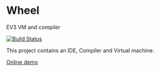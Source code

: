 # Wheel
EV3 VM and compiler

[![Build Status](https://travis-ci.org/ArnoVanDerVegt/wheel.svg?branch=master)](https://travis-ci.org/ArnoVanDerVegt/wheel)

This project contains an IDE, Compiler and Virtual machine.

[Online demo](http://arnovandervegt.github.io/wheel/site/ide/ide.html)
